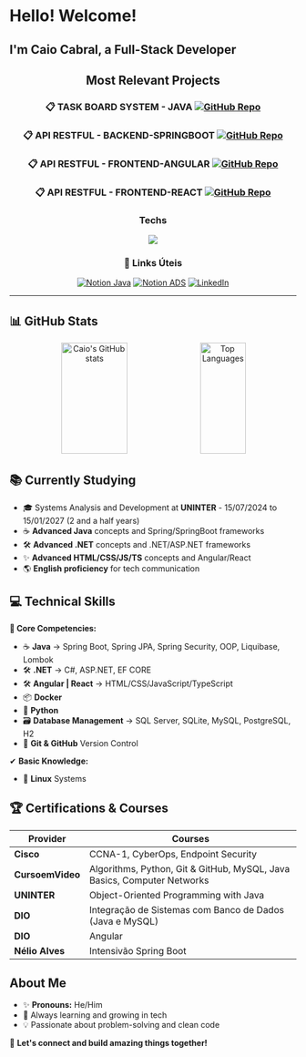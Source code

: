 # Hello! Welcome!
## I'm Caio Cabral, a Full-Stack Developer

<div align="center">



## Most Relevant Projects
### 📋 TASK BOARD SYSTEM - JAVA [![GitHub Repo](https://img.shields.io/badge/GitHub-View_Project-blue?style=flat-square&logo=github)](https://github.com/Caio-Cabral-Programmer/DecolaTech2025-Projeto-Board-de-Tarefas.git)
### 📋 API RESTFUL - BACKEND-SPRINGBOOT [![GitHub Repo](https://img.shields.io/badge/GitHub-View_Project-blue?style=flat-square&logo=github)](https://github.com/Caio-Cabral-Programmer/Decolha-Tech-2025---API-REST-Spring-Boot-3.git)
### 📋 API RESTFUL - FRONTEND-ANGULAR [![GitHub Repo](https://img.shields.io/badge/GitHub-View_Project-blue?style=flat-square&logo=github)](https://github.com/Caio-Cabral-Programmer/contas-bancarias-angular-remake.git)
### 📋 API RESTFUL - FRONTEND-REACT [![GitHub Repo](https://img.shields.io/badge/GitHub-View_Project-blue?style=flat-square&logo=github)](https://github.com/Caio-Cabral-Programmer/contas-bancarias-react-bootstrap-remake.git)





### Techs


<p align="center">
  <img src="https://skillicons.dev/icons?i=git,github,java,spring,mysql,postgresql,docker,py,js,ts,html,css,react,angular&size=40" />
</p>

###

###

### 🔗 Links Úteis

[![Notion Java](https://img.shields.io/badge/📚_Notion-My_Study_Board-000000?style=for-the-badge&logo=notion&logoColor=white)](https://www.notion.so/Java-1c990d83bc33814c9659f977de346a2a?pvs=4)
[![Notion ADS](https://img.shields.io/badge/🎓_Notion-Faculdade_ADS_Uninter_(Grade)-000000?style=for-the-badge&logo=notion&logoColor=white)](https://www.notion.so/Faculdade-ADS-Uninter-1c990d83bc3380cfa359dcd91e1b6bd4?pvs=4)
[![LinkedIn](https://img.shields.io/badge/🔗_LinkedIn-Caio_Cabral-0A66C2?style=for-the-badge&logo=linkedin&logoColor=white)](https://www.linkedin.com/in/caio-cabral-programmer/)

</div>

---

## 📊 GitHub Stats

<div align="center">
  
  <!-- Estatísticas gerais -->
  <img width="48%" height="195px" src="https://github-readme-stats.vercel.app/api?username=Caio-Cabral-Programmer&show_icons=true&count_private=true&hide_border=true&title_color=80F7D4&icon_color=9d00ff&text_color=c9d1d9&bg_color=0d1117" alt="Caio's GitHub stats" />
  
  <!-- Linguagens mais usadas -->
  <img width="40%" height="195px" src="https://github-readme-stats.vercel.app/api/top-langs/?username=Caio-Cabral-Programmer&layout=compact&hide_border=true&title_color=80F7D4&text_color=fff&bg_color=0d1117" alt="Top Languages" />

</div>

</div>

## 📚 Currently Studying
- 🎓 Systems Analysis and Development at **UNINTER** - 15/07/2024 to 15/01/2027 (2 and a half years)
- ☕ **Advanced Java** concepts and Spring/SpringBoot frameworks
- 🛠 **Advanced .NET** concepts and .NET/ASP.NET frameworks
- ✨ **Advanced HTML/CSS/JS/TS** concepts and Angular/React
- 🌎 **English proficiency** for tech communication

## 💻 Technical Skills
**💪 Core Competencies:**
- ☕ **Java** → Spring Boot, Spring JPA, Spring Security, OOP, Liquibase, Lombok
- 🛠 **.NET** → C#, ASP.NET, EF CORE
- 🛠 **Angular | React** → HTML/CSS/JavaScript/TypeScript
- 📦 **Docker**
- 🐍 **Python**
- 🗃️ **Database Management** → SQL Server, SQLite, MySQL, PostgreSQL, H2
- 🔄 **Git & GitHub** Version Control

✔ **Basic Knowledge:**
- 🐧 **Linux** Systems

## 🏆 Certifications & Courses
| Provider | Courses |
|----------|---------|
| **Cisco** | CCNA-1, CyberOps, Endpoint Security |
| **CursoemVideo** | Algorithms, Python, Git & GitHub, MySQL, Java Basics, Computer Networks |
| **UNINTER** | Object-Oriented Programming with Java |
| **DIO** | Integração de Sistemas com Banco de Dados (Java e MySQL) |
| **DIO** | Angular |
| **Nélio Alves** | Intensivão Spring Boot |

## About Me
- ✨ **Pronouns:** He/Him
- 🌱 Always learning and growing in tech
- 💡 Passionate about problem-solving and clean code

🚀 **Let's connect and build amazing things together!**

